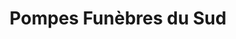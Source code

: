---
title: "Pompes Funèbres du Sud"
url: /tournay/pompes-funebres-du-sud/
shop: directeurs de funérailles
---
